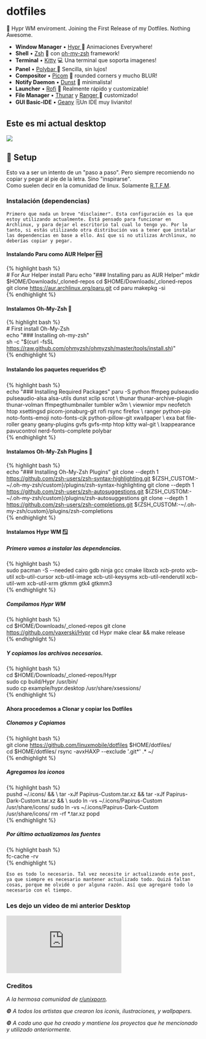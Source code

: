 # dotfiles
🎀 Hypr WM enviroment. Joining the First Release of my Dotfiles. Nothing Awesome. 


* **Window Manager** • [Hypr ](https://github.com/vaxerski/Hypr)🎨 Animaciones Everywhere!
* **Shell** • [Zsh](https://www.zsh.org) 🐚 con [oh-my-zsh](https://github.com/ohmyzsh/ohmyzsh) framework!
* **Terminal** • [Kitty](https://github.com/kovidgoyal/kitty) 💻 Una terminal que soporta imagenes!
* **Panel** • [Polybar ](https://github.com/polybar/polybar)🍧 Sencilla, sin lujos!
* **Compositor** • [Picom](https://github.com/yshui/picom) 🍩 rounded corners y mucho BLUR!
* **Notify Daemon** • [Dunst](https://github.com/dunst-project/dunst) 🍃 minimalista!
* **Launcher** • [Rofi](https://github.com/davatorium/rofi) 🚀 Realmente rápido y customizable!
* **File Manager** • [Thunar](https://github.com/xfce-mirror/thunar) y [Ranger ](https://github.com/ranger/ranger)🔖 customizado!
* **GUI Basic-IDE** • [Geany](https://www.geany.org) 🗒️Un IDE muy livianito!

## Este es mi actual desktop


<img src='.misc/Archlinux Dotfiles 🌌 _ 🎴 Little Showcase.gif
'>



## 🌸 Setup

Esto va a ser un intento de un "paso a paso". Pero siempre recomiendo no copiar y pegar al pie de la letra. Sino "inspirarse".  
Como suelen decir en la comunidad de linux. Solamente [R.T.F.M](https://en.wikipedia.org/wiki/RTFM).

### Instalación (dependencias)

    Primero que nada un breve "disclaimer". Esta configuración es la que estoy utilizando actualmente. Está pensado para funcionar en Archlinux, y para dejar el escritorio tal cual lo tengo yo. Por lo tanto, si estás utilizando otra distribución vas a tener que instalar las dependencias en base a ello. Así que si no utilizas Archlinux, no deberías copiar y pegar.

#### Instalando Paru como AUR Helper 🆘

{% highlight bash %}  
\# For Aur Helper install Paru
echo "### Installing paru as AUR Helper"
mkdir $HOME/Downloads/_cloned-repos
cd $HOME/Downloads/_cloned-repos
git clone https://aur.archlinux.org/paru.git
cd paru
makepkg -si  
{% endhighlight %}

#### Instalamos Oh-My-Zsh 🐚

{% highlight bash %}  
\# First install Oh-My-Zsh  
echo "### Installing oh-my-zsh"  
sh -c "$(curl -fsSL https://raw.github.com/ohmyzsh/ohmyzsh/master/tools/install.sh)"  
{% endhighlight %}

#### Instalando los paquetes requeridos 📦

{% highlight bash %}  
echo "### Installing Required Packages"
paru -S python ffmpeg pulseaudio pulseaudio-alsa alsa-utils dunst xclip scrot  \\
thunar thunar-archive-plugin thunar-volman ffmpegthumbnailer tumbler w3m       \\
viewnior mpv neofetch htop xsettingsd picom-jonaburg-git rofi rsync firefox    \\
ranger python-pip noto-fonts-emoji noto-fonts-cjk python-pillow-git xwallpaper \\
exa bat file-roller geany geany-plugins gvfs gvfs-mtp htop kitty wal-git       \\
lxappearance pavucontrol nerd-fonts-complete polybar  
{% endhighlight %}

#### Instalamos Oh-My-Zsh Plugins 🔌

{% highlight bash %}  
echo "### Installing Oh-My-Zsh Plugins"
git clone --depth 1 https://github.com/zsh-users/zsh-syntax-highlighting.git ${ZSH_CUSTOM:-\~/.oh-my-zsh/custom}/plugins/zsh-syntax-highlighting
git clone --depth 1 https://github.com/zsh-users/zsh-autosuggestions.git ${ZSH_CUSTOM:-\~/.oh-my-zsh/custom}/plugins/zsh-autosuggestions
git clone --depth 1 https://github.com/zsh-users/zsh-completions.git ${ZSH_CUSTOM:-\~/.oh-my-zsh/custom}/plugins/zsh-completions  
{% endhighlight %}

#### Instalamos Hypr WM 🪟

##### Primero vamos a instalar las dependencias.

{% highlight bash %}  
sudo pacman -S --needed cairo gdb ninja gcc cmake libxcb xcb-proto xcb-util xcb-util-cursor xcb-util-image xcb-util-keysyms xcb-util-renderutil xcb-util-wm xcb-util-xrm gtkmm gtk4 gtkmm3  
{% endhighlight %}

##### Compilamos Hypr WM

{% highlight bash %}  
cd $HOME/Downloads/_cloned-repos
git clone https://github.com/vaxerski/Hypr
cd Hypr
make clear && make release  
{% endhighlight %}

##### Y copiamos los archivos necesarios.

{% highlight bash %}  
cd $HOME/Downloads/_cloned-repos/Hypr  
sudo cp build/Hypr /usr/bin/  
sudo cp example/hypr.desktop /usr/share/xsessions/  
{% endhighlight %}

#### Ahora procedemos a Clonar y copiar los Dotfiles

##### Clonamos y Copiamos

{% highlight bash %}  
git clone https://github.com/linuxmobile/dotfiles $HOME/dotfiles/  
cd $HOME/dotfiles/
rsync -avxHAXP --exclude '.git*' .* \~/  
{% endhighlight %}

##### Agregamos los iconos

{% highlight bash %}  
pushd \~/.icons/ && \\
tar -xJf Papirus-Custom.tar.xz && tar -xJf Papirus-Dark-Custom.tar.xz && \\
sudo ln -vs \~/.icons/Papirus-Custom /usr/share/icons/
sudo ln -vs \~/.icons/Papirus-Dark-Custom /usr/share/icons/
rm -rf *.tar.xz
popd  
{% endhighlight %}

##### Por último actualizamos las fuentes

{% highlight bash %}  
fc-cache -rv  
{% endhighlight %}

    Eso es todo lo necesario. Tal vez necesite ir actualizando este post, ya que siempre es necesario mantener actualizado todo. Quizá faltan cosas, porque me olvidé o por alguna razón. Así que agregaré todo lo necesario con el tiempo.

### Les dejo un video de mi anterior Desktop

<div class="video"> <iframe src="https://www.youtube.com/embed/tiGCbY3EXks" frameborder="0" allowfullscreen></iframe> </div>

### Creditos

_A la hermosa comunidad de_ [_r/unixporn_](https://www.reddit.com/r/unixporn)_._

**_©_** _A todos los artistas que crearon los iconis, ilustraciones, y wallpapers._

**_©_** _A cada uno que ha creado y mantiene los proyectos que he mencionado y utilizado anteriormente._
